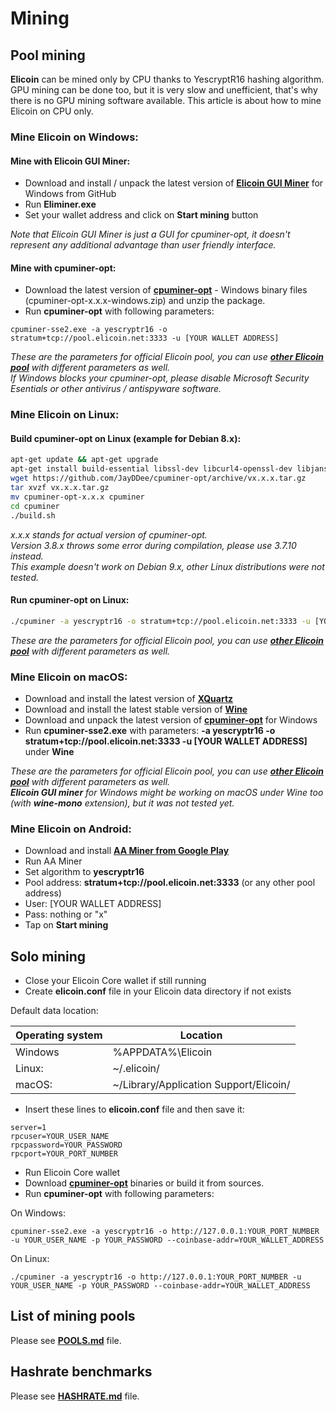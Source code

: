 # Mining

## Pool mining
**Elicoin** can be mined only by CPU thanks to YescryptR16 hashing algorithm. GPU mining can be done too, but it is very slow and unefficient, that's why there is no GPU mining software available. This article is about how to mine Elicoin on CPU only.

### Mine Elicoin on Windows:

#### Mine with Elicoin GUI Miner:
- Download and install / unpack the latest version of [**Elicoin GUI Miner**](https://github.com/elicoin/elicoin-gui-miner/releases) for Windows from GitHub
- Run **Eliminer.exe**
- Set your wallet address and click on **Start mining** button

*Note that Elicoin GUI Miner is just a GUI for cpuminer-opt, it doesn't represent any additional advantage than user friendly interface.*

#### Mine with cpuminer-opt:
- Download the latest version of [**cpuminer-opt**](https://github.com/JayDDee/cpuminer-opt/releases) - Windows binary files (cpuminer-opt-x.x.x-windows.zip) and unzip the package.
- Run **cpuminer-opt** with following parameters:

```
cpuminer-sse2.exe -a yescryptr16 -o stratum+tcp://pool.elicoin.net:3333 -u [YOUR WALLET ADDRESS]
```

*These are the parameters for official Elicoin pool, you can use [**other Elicoin pool**](./POOLS.md) with different parameters as well.*  
*If Windows blocks your cpuminer-opt, please disable Microsoft Security Esentials or other antivirus / antispyware software.*

### Mine Elicoin on Linux:

#### Build cpuminer-opt on Linux (example for Debian 8.x):

```sh
apt-get update && apt-get upgrade
apt-get install build-essential libssl-dev libcurl4-openssl-dev libjansson-dev libgmp-dev automake screen ca-certificates wget tar
wget https://github.com/JayDDee/cpuminer-opt/archive/vx.x.x.tar.gz
tar xvzf vx.x.x.tar.gz
mv cpuminer-opt-x.x.x cpuminer
cd cpuminer
./build.sh
```
*x.x.x stands for actual version of cpuminer-opt.*  
*Version 3.8.x throws some error during compilation, please use 3.7.10 instead.*  
*This example doesn't work on Debian 9.x, other Linux distributions were not tested.*

#### Run cpuminer-opt on Linux:

```sh
./cpuminer -a yescryptr16 -o stratum+tcp://pool.elicoin.net:3333 -u [YOUR WALLET ADDRESS]
```
*These are the parameters for official Elicoin pool, you can use [**other Elicoin pool**](./POOLS.md) with different parameters as well.*

### Mine Elicoin on macOS:
- Download and install the latest version of [**XQuartz**](https://www.xquartz.org/)
- Download and install the latest stable version of [**Wine**](https://dl.winehq.org/wine-builds/macosx/download.html)
- Download and unpack the latest version of [**cpuminer-opt**](https://github.com/JayDDee/cpuminer-opt/releases) for Windows
- Run **cpuminer-sse2.exe** with parameters: **-a yescryptr16 -o stratum+tcp://pool.elicoin.net:3333 -u [YOUR WALLET ADDRESS]** under **Wine**

*These are the parameters for official Elicoin pool, you can use [**other Elicoin pool**](./POOLS.md) with different parameters as well.*  
***Elicoin GUI miner** for Windows might be working on macOS under Wine too (with **wine-mono** extension), but it was not tested yet.*

### Mine Elicoin on Android:

- Download and install [**AA Miner from Google Play**](https://play.google.com/store/apps/details?id=com.aaminer.miner)
- Run AA Miner
- Set algorithm to **yescryptr16**
- Pool address: **stratum+tcp://pool.elicoin.net:3333** (or any other pool address)
- User: [YOUR WALLET ADDRESS]
- Pass: nothing or "x"
- Tap on **Start mining**

## Solo mining
- Close your Elicoin Core wallet if still running
- Create **elicoin.conf** file in your Elicoin data directory if not exists

Default data location:

Operating system | Location
---------------- | --------
Windows | %APPDATA%\Elicoin
Linux: | ~/.elicoin/
macOS: | ~/Library/Application Support/Elicoin/

- Insert these lines to **elicoin.conf** file and then save it:

```
server=1
rpcuser=YOUR_USER_NAME
rpcpassword=YOUR_PASSWORD
rpcport=YOUR_PORT_NUMBER
```

- Run Elicoin Core wallet
- Download [**cpuminer-opt**](https://github.com/JayDDee/cpuminer-opt/releases) binaries or build it from sources.
- Run **cpuminer-opt** with following parameters:

On Windows:
```
cpuminer-sse2.exe -a yescryptr16 -o http://127.0.0.1:YOUR_PORT_NUMBER -u YOUR_USER_NAME -p YOUR_PASSWORD --coinbase-addr=YOUR_WALLET_ADDRESS
```

On Linux:
```
./cpuminer -a yescryptr16 -o http://127.0.0.1:YOUR_PORT_NUMBER -u YOUR_USER_NAME -p YOUR_PASSWORD --coinbase-addr=YOUR_WALLET_ADDRESS
```

## List of mining pools
Please see [**POOLS.md**](./POOLS.md) file.

## Hashrate benchmarks
Please see [**HASHRATE.md**](./HASHRATE.md) file.
